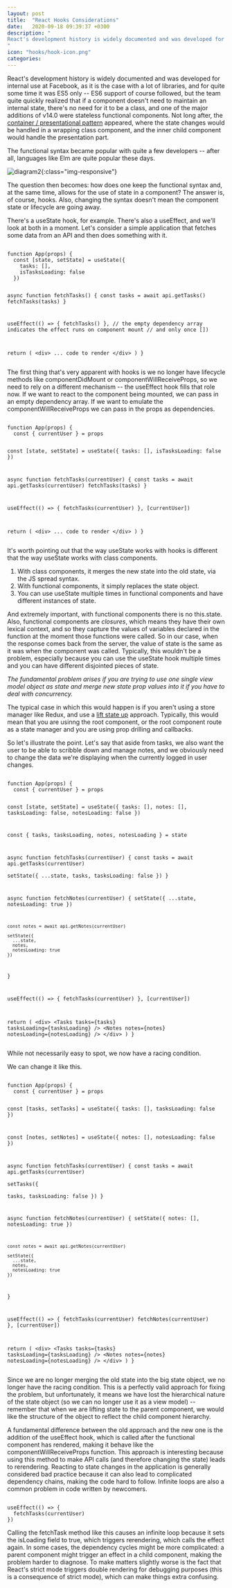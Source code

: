 ```yaml
---
layout: post
title:  "React Hooks Considerations"
date:   2020-09-18 09:39:37 +0300
description: "
React's development history is widely documented and was developed for internal use at Facebook, as it is the case with a lot of librarie, and for quite some time it was ES5 only - ES6 support of course followed, but the team quite quickly realized that if a component doesn't need to maintain an internal state, there's no need for it to be a class, and one of the major additions of v14.0 were stateless functional components. Not long after, the container / presentational pattern appeared, where the state changes would be handled in a wrapping class component, and the inner child component would handle the presentation part.
"
icon: "hooks/hook-icon.png"
categories:
---
```

React's development history is widely documented and was developed for internal use at Facebook, as it is the case with a lot of libraries, and for quite some time it was ES5 only -- ES6 support of course followed, but the team quite quickly realized that if a component doesn't need to maintain an internal state, there's no need for it to be a class, and one of the major additions of v14.0 were stateless functional components. Not long after, the [container / presentational pattern](https://medium.com/@dan_abramov/smart-and-dumb-components-7ca2f9a7c7d0) appeared, where the state changes would be handled in a wrapping class component, and the inner child component would handle the presentation part.

The functional syntax became popular with quite a few developers -- after all, languages like Elm are quite popular these days.

![diagram2](/images/hooks/hooks.jpg){:class="img-responsive"}

The question then becomes: how does one keep the functional syntax and, at the same time, allows for the use of state in a component? The answer is, of course, hooks. Also, changing the syntax doesn't mean the component state or lifecycle are going away. 

There's a <span class="code">useState</span> hook, for example. There's also a <span class="code">useEffect</span>, and we'll look at both in a moment. Let's consider a simple application that fetches some data from an API and then does something with it.

<div class="margin-bottom">
<pre><code class="language-js line-numbers">
function App(props) {
  const [state, setState] = useState({
    tasks: [],
    isTasksLoading: false
  })

  async function fetchTasks() {
    const tasks = await api.getTasks()
    fetchTasks(tasks)
  }
  
  useEffect(() => {
    fetchTasks()
  }, 
  // the empty dependency array indicates the effect runs on component mount 
  // and only once
  [])

  return (
    &#x3C;div&#x3E;
      ... code to render
    &#x3C;/div&#x3E;
  )
}
</code></pre>
</div>

The first thing that's very apparent with hooks is we no longer have lifecycle methods like  <span class="code">componentDidMount</span> or  <span class="code">componentWillReceiveProps</span>, so we need to rely on a different mechanism -- the  <span class="code">useEffect</span> hook fills that role now. If we want to react to the component being mounted, we can pass in an empty dependency array. If we want to emulate the <span class="code">componentWillReceiveProps</span> we can pass in the props as dependencies.

<div class="margin-bottom">
<pre><code class="language-js line-numbers">
function App(props) {
  const { currentUser } = props

  const [state, setState] = useState({
    tasks: [],
    isTasksLoading: false
  })  

  async function fetchTasks(currentUser) {
    const tasks = await api.getTasks(currentUser)
    fetchTasks(tasks)
  }
  
  useEffect(() => {
    fetchTasks(currentUser)
  }, 
  [currentUser])

  return (
    &#x3C;div&#x3E;
      ... code to render
    &#x3C;/div&#x3E;
  )
}
</code></pre>
</div>

It's worth pointing out that the way <span class="code">useState</span> works with hooks is different that the way <span class="code">useState</span> works with class components.

1. With class components, it merges the new state into the old state, via the JS spread syntax.
2. With functional components, it simply replaces the state object. 
3. You can use <span class="code">useState</span> multiple times in functional components and have different instances of state.

And extremely important, with functional components there is no <span class="code">this.state</span>. Also, functional components are *closures*, which means they have their own lexical context, and so they capture the values of variables declared in the function at the moment those functions were  called. So in our case, when the response comes back from the server, the value of <span class="code">state</span> is the same as it was when the component was called. Typically, this wouldn't be a problem, especially because you can use the <span class="code">useState</span> hook multiple times and you can have different disjointed pieces of state.

*The fundamental problem arises if you are trying to use one single view model object as state and merge new state prop values into it if you have to deal with concurrency.*

The typical case in which this would happen is if you aren't using a store manager like Redux, and use a [lift state up](https://reactjs.org/docs/lifting-state-up.html) approach. Typically, this would mean that you are usinng the root component, or the root component route as a state manager and you are using prop drilling and callbacks.

So let's illustrate the point. Let's say that aside from tasks, we also want the user to be able to scribble down and manage notes, and we obviously need to change the data we're displaying when the currently logged in user changes.

<div class="margin-bottom">
<pre><code class="language-js line-numbers">
function App(props) {
  const { currentUser } = props

  const [state, setState] = useState({
    tasks: [],
    notes: [],
    tasksLoading: false,
    notesLoading: false
  })

  const { tasks, tasksLoading, notes, notesLoading } = state

  async function fetchTasks(currentUser) {
    const tasks = await api.getTasks(currentUser)    
    setState({
      ...state,
      tasks,
      tasksLoading: false
    })
  }

  async function fetchNotes(currentUser) {
    setState({
      ...state,
      notesLoading: true
    })

    const notes = await api.getNotes(currentUser)

    setState({
      ...state,
      notes,
      notesLoading: true
    })  
  }
  
  useEffect(() => {
    fetchTasks(currentUser)
  }, 
  [currentUser])

  return (
    &#x3C;div&#x3E;
      &#x3C;Tasks tasks={tasks} tasksLoading={tasksLoading} /&#x3E;
      &#x3C;Notes notes={notes} notesLoading={notesLoading} /&#x3E;
    &#x3C;/div&#x3E;
  )
}
</code></pre>
</div>

While not necessarily easy to spot, we now have a racing condition.

We can change it like this.

<div class="margin-bottom">
<pre><code class="language-js line-numbers">
function App(props) {
  const { currentUser } = props

  const [tasks, setTasks] = useState({
    tasks: [],
    tasksLoading: false
  })

  const [notes, setNotes] = useState({
    notes: [],
    notesLoading: false
  })

  async function fetchTasks(currentUser) {
    const tasks = await api.getTasks(currentUser)    
    setTasks({      
      tasks,
      tasksLoading: false
    })
  }

  async function fetchNotes(currentUser) {
    setState({
      notes: [],
      notesLoading: true
    })

    const notes = await api.getNotes(currentUser)

    setState({
      ...state,
      notes,
      notesLoading: true
    })  
  }
  
  useEffect(() => {
    fetchTasks(currentUser)
    fetchNotes(currentUser)
  }, 
  [currentUser])

  return (
    &#x3C;div&#x3E;
      &#x3C;Tasks tasks={tasks} tasksLoading={tasksLoading} /&#x3E;
      &#x3C;Notes notes={notes} notesLoading={notesLoading} /&#x3E;
    &#x3C;/div&#x3E;
  )
}
</code></pre>
</div>

Since we are no longer merging the old state into the big state object, we no longer have the racing condition. This is a perfectly valid approach for fixing the problem, but unfortunately, it means we have lost the hierarchical nature of the state object (so we can no longer use it as a view model) -- remember that when we are lifting state to the parent component, we would like the structure of the object to reflect the child component hierarchy.

A fundamental difference between the old approach and the new one is the addition of the <span class="code">useEffect</span> hook, which is called after the functional component has rendered, making it behave like the <span class="code">componentWillReceiveProps</span> function. This approach is interesting because using this method to make API calls (and therefore changing the state) leads to rerendering. Reacting to state changes in the application is generally considered bad practice because it can also lead to complicated dependency chains, making the code hard to follow. Infinite loops are also a common problem in code written by newcomers.


<div class="margin-bottom">
<pre><code class="language-js line-numbers">
useEffect(() => {
  fetchTasks(currentUser)
})
</code></pre>
</div>

Calling the <span class="code">fetchTask</span> method like this causes an infinite loop because it sets the <span class="code">isLoading</span> field to <span class="code">true</span>, which triggers rerendering, which calls the effect again. In some cases, the dependency cycles might be more complicated: a parent component might trigger an effect in a child component, making the problem harder to diagnose. To make matters slightly worse is the fact that React's strict mode triggers double rendering for debugging purposes (this is a consequence of strict mode), which can make things extra confusing. 
